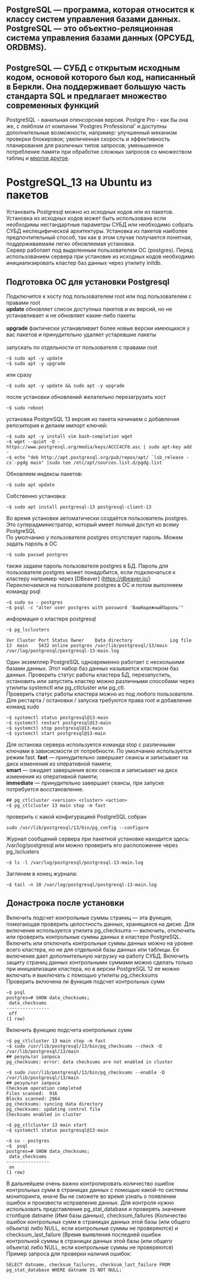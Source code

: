 ## PostgreSQL — программа, которая относится к классу систем управления базами данных. PostgreSQL — это объектно-реляционная система управления базами данных (ОРСУБД, ORDBMS).  
## PostgreSQL — СУБД с открытым исходным кодом, основой которого был код, написанный в Беркли. Она поддерживает большую часть стандарта SQL и предлагает множество современных функций
PostgreSQL - ванильная опенсорсная версия. Postgre Pro - как бы она же, с лейблом от компании 'Postgres Professional' и доступны дополнительные возможности, например: улучшенный механизм проверки блокировок; увеличенная скорость и эффективность планирования для различных типов запросов; уменьшенное потребление памяти при обработке сложных запросов со множеством таблиц и [многое другое](https://postgrespro.ru/docs/postgrespro/14/intro-pgpro-vs-pg).

# PostgreSQL_13 на Ubuntu из пакетов
Установить Postgresql можно из исходных кодов или из пакетов. Установка из исходных кодов может быть использована если необходимы нестандартные параметры СУБД или необходимо собрать СУБД неспецифической архитектуры. Установка из пакетов наиболее предпочтительный способ, так как в этом случае получается понятная, поддерживаемаяи легко обновляемая установка.  
Сервер работает под выделенным пользователем ОС (postgres). Перед использованием сервера при установке из исходных кодов необходимо инициализировать кластер баз данных через утилиту initdb.

## Подготовка ОС для установки Postgresql
Подключится к хосту под пользователем root или под пользователем с правами root <br>
__update__ обновляет список доступных пакетов и их версий, но не устанавливает и не обновляет какие-либо пакеты <br>  
__upgrade__ фактически устанавливает более новые версии имеющихся у вас пакетов и принудительно удаляет устаревшие пакеты <br>  
запускать по отдельности от пользователя с правами root
```
~$ sudo apt -y update
~$ sudo apt -y upgrade
```
или сразу
```
~$ sudo apt -y update && sudo apt -y upgrade
```
после установки обновлений желательно перезагрузить хост
```
~$ sudo reboot
```
установка PostgreSQL 13 версия из пакета начинаем с добавления репозитория и делаем импорт ключей:
```
~$ sudo apt -y install vim bash-completion wget
~$ wget --quiet -O - https://www.postgresql.org/media/keys/ACCC4CF8.asc | sudo apt-key add -
~$ echo "deb http://apt.postgresql.org/pub/repos/apt/ `lsb_release -cs`-pgdg main" |sudo tee /etc/apt/sources.list.d/pgdg.list
```
Обновляем индексы пакетов:
```
~$ sudo apt update
```
Собственно установка:
```
~$ sudo apt install postgresql-13 postgresql-client-13
```
Во время установки автоматически создаётся пользователь postgres. Это суперадминистратор, который имеет полный доступ ко всему PostgreSQL  
По умолчанию у пользователя postgres отсутствует пароль. Можем задать пароль в ОС
```
~$ sudo passwd postgres
```
также задаем пароль пользователя postgres в БД. Пароль для пользователя postgres может понадобится, если подключаться к кластеру например через [DBeaver] (https://dbeaver.io/) <br> Переключаемся на пользователя postgres в ОС и потом выполняем команду psql
```
~$ sudo su - postgres
~$ psql -c "alter user postgres with password 'ВашНадежныйПароль'"
```
информация о кластере postgresql
```
~$ pg_lsclusters

Ver Cluster Port Status Owner    Data directory              Log file
13  main    5432 online postgres /var/lib/postgresql/13/main /var/log/postgresql/postgresql-13-main.log
```

Один экземпляр PostgreSQL одновременно работает с несколькими базами данных. Этот набор баз данных называется кластером баз данных. Проверить статус работы кластера БД, перезапустить, остановить или запустить кластер можно различными способами через утилиты systemctl или pg_ctlcluster или pg_ctl. <br> Проверить статус работы кластера можно из под любого пользователя. Для рестарта / остановки / запуска требуются права root и добавление команд sudo 
```
~$ systemctl status postgresql@13-main
~$ systemctl restart postgresql@13-main
~$ systemctl stop postgresql@13-main
~$ systemctl start postgresql@13-main
```
Для останова сервера используется команда stop с различными ключами в зависисмости от потребности. По умолчанию используется режим fast.
__fast__ — принудительно завершает сеансы и записывает на диск изменения из оперативной памяти; <br> 
__smart__ — ожидает завершения всех сеансов и записывает на диск изменения из оперативной памяти; <br> 
__immediate__ — принудительно завершает сеансы, при запуске потребуется восстановление. <br> 
```
## pg_ctlcluster <version> <cluster> <action>
~$ pg_ctlcluster 13 main stop -m fast
```
проверить с какой конфигурацией PostgreSQL собран
```
sudo /usr/lib/postgresql/13/bin/pg_config --configure
```
Журнал сообщений сервера при пакетной установке находится здесь: /var/log/postgresql или можно проверить его расположение через pg_lsclusters
```
~$ ls -l /var/log/postgresql/postgresql-13-main.log
```
Заглянем в конец журнала:
```
~$ tail -n 10 /var/log/postgresql/postgresql-13-main.log
```

## Донастрока после установки
Включить подсчет контрольные суммы страниц — эта функция, помогающая проверить целостность данных, хранящихся на диске. Для включения используется утилита pg_checksums — включить, отключить или проверить контрольные суммы данных в кластере PostgreSQL. Включить или отключить контрольные суммы данных можно на уровне всего кластера, но не для отдельной базы данных или таблицы. Ее включение дает дополнительную нагрузку на работу СУБД.
Включить защиту страниц данных контрольными суммами можно сделать только при инициализации кластера, но в версии PostgreSQL 12 ее можно включать и выключать с помощью утилиты pg_checksums <br>
Проверить включена ли функция подсчет контрольных сумм
```
~$ psql
postgres=# SHOW data_checksums;
 data_checksums 
----------------
 off
(1 row)
```
Включить функцию подсчета контрольных сумм
```
~$ pg_ctlcluster 13 main stop -m fast
~$ sudo /usr/lib/postgresql/13/bin/pg_checksums --check -D /var/lib/postgresql/13/main
## результат запроса
pg_checksums: error: data checksums are not enabled in cluster

~$ sudo /usr/lib/postgresql/13/bin/pg_checksums --enable -D /var/lib/postgresql/13/main
## результат запроса
Checksum operation completed
Files scanned:  916
Blocks scanned: 2964
pg_checksums: syncing data directory
pg_checksums: updating control file
Checksums enabled in cluster

~$ pg_ctlcluster 13 main start
~$ systemctl status postgresql@13-main

~$ su - postgres
~$  psql
postgres=# SHOW data_checksums;
 data_checksums 
----------------
 on
(1 row)
```
В дальнейшем очень важно контролировать количество ошибок контрольных сумм в страницах данных с помощью какой-то системы мониторинга, иначе Вы не сможете во время узнать о появлении ошибок и произвести исправление данных. Для контроля нужно использовать представление pg_stat_database и проверять значение столбцов datname (Имя базы данных), checksum_failures (Количество ошибок контрольных сумм в страницах данных этой базы (или общего объекта) либо NULL, если контрольные суммы не проверяются) и checksum_last_failure (Время выявления последней ошибки контрольной суммы в страницах данных этой базы (или общего объекта) либо NULL, если контрольные суммы не проверяются)
Пример запроса для проверки наличия ошибок:
```
SELECT datname, checksum_failures, checksum_last_failure FROM pg_stat_database WHERE datname IS NOT NULL;
```
